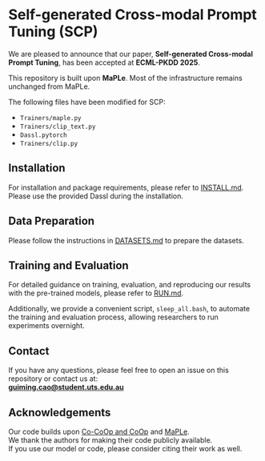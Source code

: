 # Self-generated Cross-modal Prompt Tuning (SCP)

We are pleased to announce that our paper, **Self-generated Cross-modal Prompt Tuning**, has been accepted at **ECML-PKDD 2025**.

This repository is built upon **MaPLe**. Most of the infrastructure remains unchanged from MaPLe.  

The following files have been modified for SCP:
- `Trainers/maple.py`
- `Trainers/clip_text.py`
- `Dassl.pytorch`
- `Trainers/clip.py`

## Installation

For installation and package requirements, please refer to [INSTALL.md](docs/INSTALL.md).
Please use the provided Dassl during the installation.

## Data Preparation

Please follow the instructions in [DATASETS.md](docs/DATASETS.md) to prepare the datasets.

## Training and Evaluation

For detailed guidance on training, evaluation, and reproducing our results with the pre-trained models, please refer to [RUN.md](docs/RUN.md).

Additionally, we provide a convenient script, `sleep_all.bash`, to automate the training and evaluation process, allowing researchers to run experiments overnight.

## Contact

If you have any questions, please feel free to open an issue on this repository or contact us at:  
**guiming.cao@student.uts.edu.au**

## Acknowledgements

Our code builds upon [Co-CoOp and CoOp](https://github.com/KaiyangZhou/CoOp) and [MaPLe](https://github.com/muzairkhattak/multimodal-prompt-learning).  
We thank the authors for making their code publicly available.  
If you use our model or code, please consider citing their work as well.